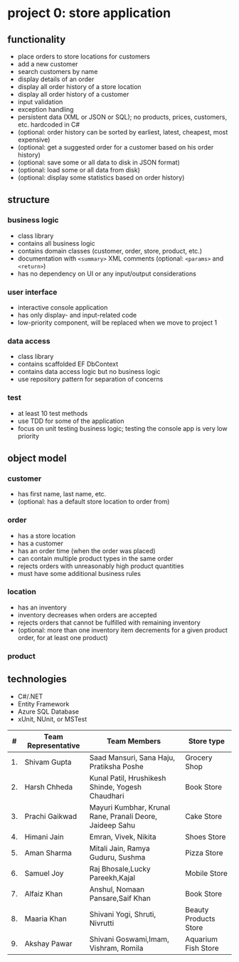 # project 0: store application

## functionality
* place orders to store locations for customers
* add a new customer
* search customers by name
* display details of an order
* display all order history of a store location
* display all order history of a customer
* input validation
* exception handling
* persistent data (XML or JSON or SQL); no products, prices, customers, etc. hardcoded in C#
* (optional: order history can be sorted by earliest, latest, cheapest, most expensive)
* (optional: get a suggested order for a customer based on his order history)
* (optional: save some or all data to disk in JSON format)
* (optional: load some or all data from disk)
* (optional: display some statistics based on order history)

## structure

### business logic
* class library
* contains all business logic
* contains domain classes (customer, order, store, product, etc.)
* documentation with `<summary>` XML comments (optional: `<params>` and `<return>`)
* has no dependency on UI or any input/output considerations

### user interface
* interactive console application
* has only display- and input-related code
* low-priority component, will be replaced when we move to project 1

### data access
* class library
* contains scaffolded EF DbContext
* contains data access logic but no business logic
* use repository pattern for separation of concerns

### test 
* at least 10 test methods
* use TDD for some of the application
* focus on unit testing business logic; testing the console app is very low priority

## object model
### customer
* has first name, last name, etc.
* (optional: has a default store location to order from)

### order
* has a store location
* has a customer
* has an order time (when the order was placed)
* can contain multiple product types in the same order
* rejects orders with unreasonably high product quantities
* must have some additional business rules

### location
* has an inventory
* inventory decreases when orders are accepted
* rejects orders that cannot be fulfilled with remaining inventory
* (optional: more than one inventory item decrements for a given product order, for at least one product)

### product

## technologies
* C#/.NET
* Entity Framework
* Azure SQL Database
* xUnit, NUnit, or MSTest

|# | Team Representative  | Team Members         | Store type       |
|--|----------------------|----------------------|------------------|
|1.|Shivam Gupta          |Saad Mansuri, Sana Haju, Pratiksha Poshe|Grocery Shop|
|2.|Harsh Chheda          |Kunal Patil, Hrushikesh Shinde, Yogesh Chaudhari|Book Store  |
|3.|Prachi Gaikwad        |Mayuri Kumbhar, Krunal Rane, Pranali Deore, Jaideep Sahu|Cake Store |
|4.|Himani Jain           |Emran, Vivek, Nikita|Shoes Store|
|5.|Aman Sharma           |Mitali Jain, Ramya Guduru, Sushma | Pizza Store|
|6.|Samuel Joy            |Raj Bhosale,Lucky Pareekh,Kajal|Mobile Store|
|7.|Alfaiz Khan           | Anshul, Nomaan Pansare,Saif Khan| Book Store |
|8.|Maaria Khan           |Shivani Yogi, Shruti, Nivrutti|Beauty Products Store|
|9.|Akshay Pawar          |Shivani Goswami,Imam, Vishram, Romila|Aquarium Fish Store|
